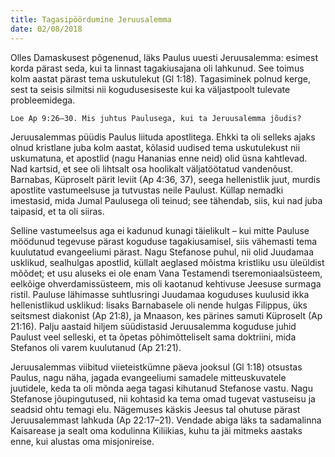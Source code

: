 ```yaml
---
title: Tagasipöördumine Jeruusalemma
date: 02/08/2018
---
```


Olles Damaskusest põgenenud, läks Paulus uuesti Jeruusalemma: esimest korda
pärast seda, kui ta linnast tagakiusajana oli lahkunud. See toimus kolm aastat
pärast tema uskutulekut (Gl 1:18). Tagasiminek polnud kerge, sest ta seisis silmitsi
nii kogudusesiseste kui ka väljastpoolt tulevate probleemidega.

`Loe Ap 9:26–30. Mis juhtus Paulusega, kui ta Jeruusalemma jõudis?`

Jeruusalemmas püüdis Paulus liituda apostlitega. Ehkki ta oli selleks ajaks olnud
kristlane juba kolm aastat, kõlasid uudised tema uskutulekust nii uskumatuna, et
apostlid (nagu Hananias enne neid) olid üsna kahtlevad. Nad kartsid, et see oli
lihtsalt osa hoolikalt väljatöötatud vandenõust. Barnabas, Küproselt pärit leviit
(Ap 4:36, 37), seega hellenistlik juut, murdis apostlite vastumeelsuse ja tutvustas
neile Paulust. Küllap nemadki imestasid, mida Jumal Paulusega oli teinud; see
tähendab, siis, kui nad juba taipasid, et ta oli siiras.

Selline vastumeelsus aga ei kadunud kunagi täielikult – kui mitte Pauluse möödunud
tegevuse pärast koguduse tagakiusamisel, siis vähemasti tema kuulutatud
evangeeliumi pärast. Nagu Stefanose puhul, nii olid Juudamaa usklikud,
sealhulgas apostlid, küllalt aeglased mõistma kristliku usu üleüldist mõõdet; et
usu aluseks ei ole enam Vana Testamendi tseremoniaalsüsteem, eelkõige ohverdamissüsteem,
mis oli kaotanud kehtivuse Jeesuse surmaga ristil. Pauluse lähimasse
suhtlusringi Juudamaa koguduses kuulusid ikka hellenistlikud usklikud:
lisaks Barnabasele oli nende hulgas Filippus, üks seitsmest diakonist (Ap 21:8), ja
Mnaason, kes pärines samuti Küproselt (Ap 21:16). Palju aastaid hiljem süüdistasid
Jeruusalemma koguduse juhid Paulust veel selleski, et ta õpetas põhimõtteliselt
sama doktriini, mida Stefanos oli varem kuulutanud (Ap 21:21).

Jeruusalemmas viibitud viieteistkümne päeva jooksul (Gl 1:18) otsustas Paulus,
nagu näha, jagada evangeeliumi samadele mitteuskuvatele juutidele, keda ta oli
mõnda aega tagasi kihutanud Stefanose vastu. Nagu Stefanose jõupingutused,
nii kohtasid ka tema omad tugevat vastuseisu ja seadsid ohtu temagi elu. Nägemuses
käskis Jeesus tal ohutuse pärast Jeruusalemmast lahkuda (Ap 22:17–21).
Vendade abiga läks ta sadamalinna Kaisarease ja sealt oma kodulinna Kiliikias,
kuhu ta jäi mitmeks aastaks enne, kui alustas oma misjonireise.
